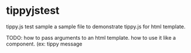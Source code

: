 # tippyjstest
tippy.js test sample
a sample file to demonstrate tippy.js for html template.

TODO: how to pass arguments to an html template.
how to use it like a component. (ex: <tippy id="mytippy" for="elementid">tippy message</tippy>
